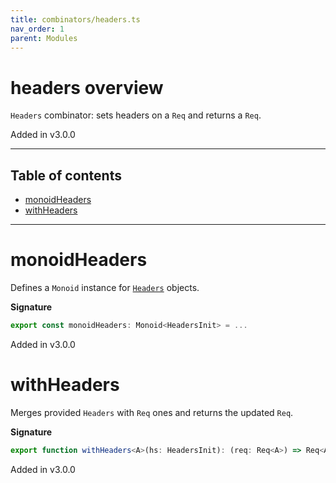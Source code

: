 ```yaml
---
title: combinators/headers.ts
nav_order: 1
parent: Modules
---
```


# headers overview

`Headers` combinator: sets headers on a `Req` and returns a `Req`.

Added in v3.0.0

---

<h2 class="text-delta">Table of contents</h2>

- [monoidHeaders](#monoidheaders)
- [withHeaders](#withheaders)

---

# monoidHeaders

Defines a `Monoid` instance for [`Headers`](https://developer.mozilla.org/en-US/docs/Web/API/Headers#Examples) objects.

**Signature**

```ts
export const monoidHeaders: Monoid<HeadersInit> = ...
```

Added in v3.0.0

# withHeaders

Merges provided `Headers` with `Req` ones and returns the updated `Req`.

**Signature**

```ts
export function withHeaders<A>(hs: HeadersInit): (req: Req<A>) => Req<A> { ... }
```

Added in v3.0.0
